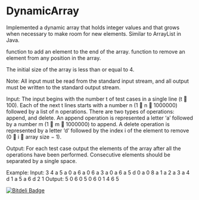 DynamicArray
============

Implemented a dynamic array that holds integer values and that grows when necessary to make room for new elements. Similar to ArrayList in Java.


function to add an element to the end of the array.
function to remove an element from any position in the array. 

The initial size of the array is less than or equal to 4.

Note: All input must be read from the standard input stream, and all output must be written to the
standard output stream.




Input: The input begins with the number t of test cases in a single line (t  100). Each of the next t
lines starts with a number n (1  n  1000000) followed by a list of n operations. There are two types
of operations: append, and delete. An append operation is represented a letter ‘a’ followed by a number m
(1  m  1000000) to append. A delete operation is represented by a letter ‘d’ followed by the index i of
the element to remove (0  i  array size − 1).


Output: For each test case output the elements of the array after all the operations have been performed.
Consecutive elements should be separated by a single space.


Example:
Input:
3
4 a 5 a 0 a 6 a 0
6 a 3 a 0 a 6 a 5 d 0 a 0
8 a 1 a 2 a 3 a 4 d 1 a 5 a 6 d 2
1
Output:
5 0 6 0
5 0 6 0
1 4 6 5


[![Bitdeli Badge](https://d2weczhvl823v0.cloudfront.net/vishalshar/dynamicarray/trend.png)](https://bitdeli.com/free "Bitdeli Badge")

